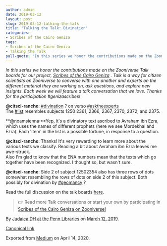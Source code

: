 ```yaml
---
author: admin
date: 2019-03-12
layout: post
slug: 2019-03-12-talking-the-talk
title: "Talking the Talk: Divination"
categories:
- Scribes of the Cairo Geniza
tags:
- Scribes of the Cairo Geniza
- Talking the Talk
pull-quote: "In this series we honor the contributions made on the Zooniverse Talk boards for our project, Scribes of the Cairo Geniza. Talk is a way..."
---
```


_In this series we honor the contributions made on the Zooniverse Talk boards for our project,_ [_Scribes of the Cairo Geniza_](https://www.zooniverse.org/projects/judaicadh/scribes-of-the-cairo-geniza) _. Talk is a way for citizen scientists on Zooniverse to converse with one another and experts on the different material they are working on, ask questions, and explore new insights. Each week we will feature a talk conversation that we love. Thanks for the participation #genizascribes!_

**@citsci-rancho**: [#divination](https://www.zooniverse.org/projects/judaicadh/scribes-of-the-cairo-geniza/talk/tags/divination) ? on verso [#asktheexperts](https://www.zooniverse.org/projects/judaicadh/scribes-of-the-cairo-geniza/talk/tags/asktheexperts)<br>
The [#list](https://www.zooniverse.org/projects/judaicadh/scribes-of-the-cairo-geniza/talk/tags/list) resembles subjects 1250 2361, 2366, 2367, 2370, 2372, and 2375.

**@noamsienna:**Yep, it's a divinatory text ascribed to Avraham ibn Ezra, which uses the names of different prophets (here we see Mordekhai and Ezra). Each 'item' in the list is a possible fortune, in response to a question.

**@citsci-rancho**: Thanks! It's very rewarding to learn more about the various texts we classify. Reading a bit about Avraham ibn Ezra leaves me awe-struck.<br>
Also I'm glad to know that the ENA numbers mean that the texts which go together have been recognized. I thought so, but wasn't sure.

**@citsci-rancho**: Side 2 of subject 12502354 also has three rows of dots somewhat resembling the rows of dots on side 2 of this subject. Both possibly for divination by [#geomancy](https://www.zooniverse.org/projects/judaicadh/scribes-of-the-cairo-geniza/talk/tags/geomancy) ?

Read the full discussion on the talk boards [here](https://www.zooniverse.org/projects/judaicadh/scribes-of-the-cairo-geniza/talk/1029/527687).

> 👉 Read more Talk conversations or start your own by participating in [Scribes of the Cairo Geniza on Zooniverse!](https://www.zooniverse.org/projects/judaicadh/scribes-of-the-cairo-geniza)

By [Judaica DH at the Penn Libraries](https://medium.com/@judaicadh) on [<time>March 12, 2019</time>](https://medium.com/p/c8047fd82630).

[Canonical link](https://medium.com/@judaicadh/talking-the-talk-divination-c8047fd82630)

Exported from [Medium](https://medium.com) on April 14, 2020.
